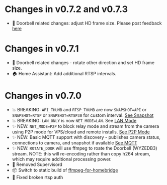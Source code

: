 # Changes in v0.7.2 and v0.7.3

- 🔨 Doorbell related changes: adjust HD frame size. Please post feedback [here](https://github.com/mrlt8/docker-wyze-bridge/issues/133)

# Changes in v0.7.1

- 🔨 Doorbell related changes - rotate other direction and set HD frame size.
- 🏠 Home Assistant: Add additional RTSP intervals.

# Changes in v0.7.0

- 💥 BREAKING: `API_THUMB` and `RTSP_THUMB` are now `SNAPSHOT=API` or `SNAPSHOT=RTSP` or `SNAPSHOT=RTSP30` for custom interval. [See Snapshot](https://github.com/mrlt8/docker-wyze-bridge#snapshotstill-images)
- 💥 BREAKING: `LAN_ONLY` is now `NET_MODE=LAN`. See [LAN Mode](https://github.com/mrlt8/docker-wyze-bridge#lan-mode)
- ✨ NEW: `NET_MODE=P2P` to block relay mode and stream from the camera using P2P mode for VPS/cloud and remote installs. [See P2P Mode](https://github.com/mrlt8/docker-wyze-bridge#p2p-mode)
- ✨ NEW: Basic MQTT support with discovery - publishes camera status, connections to camera, and snapshot if available [See MQTT](https://github.com/mrlt8/docker-wyze-bridge#mqtt-beta)
- ✨ NEW: `ROTATE_DOOR` will use ffmpeg to roate the Doorbell (WYZEDB3) stream. NOTE: this will re-encoding rather than copy h264 stream, which may require additional processing power.
- 🔀 Removed Supervisord
- 📦 Switch to static build of [ffmpeg-for-homebridge](https://github.com/homebridge/ffmpeg-for-homebridge)
- 🔨 Fixed broken rtsp auth
